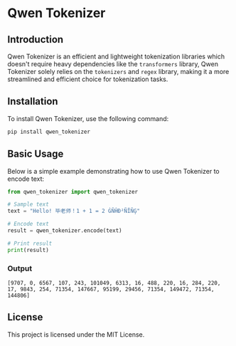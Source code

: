 # Qwen Tokenizer

## Introduction

Qwen Tokenizer is an efficient and lightweight tokenization libraries which doesn't require heavy dependencies like the `transformers` library, Qwen Tokenizer solely relies on the `tokenizers` and `regex` library, making it a more streamlined and efficient choice for tokenization tasks.

## Installation

To install Qwen Tokenizer, use the following command:

```bash
pip install qwen_tokenizer
```

## Basic Usage

Below is a simple example demonstrating how to use Qwen Tokenizer to encode text:

```python
from qwen_tokenizer import qwen_tokenizer

# Sample text
text = "Hello! 毕老师！1 + 1 = 2 ĠÑĤÐ²ÑĬÑĢ"

# Encode text
result = qwen_tokenizer.encode(text)

# Print result
print(result)
```

### Output

```
[9707, 0, 6567, 107, 243, 101049, 6313, 16, 488, 220, 16, 284, 220, 17, 9843, 254, 71354, 147667, 95199, 29456, 71354, 149472, 71354, 144806]
```

## License

This project is licensed under the MIT License.
